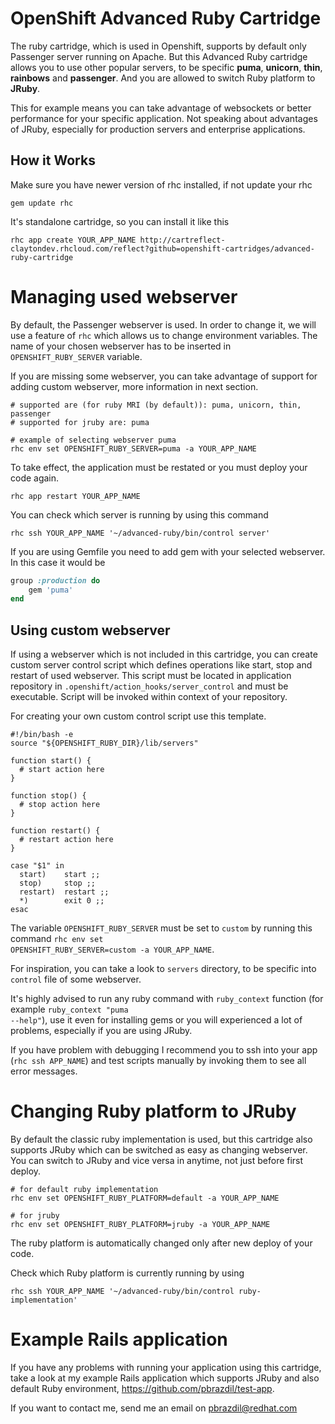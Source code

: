 # OpenShift Advanced Ruby Cartridge
The ruby cartridge, which is used in Openshift, supports by default only Passenger server running on Apache. But this Advanced Ruby cartridge allows you to use other popular servers, to be specific **puma**, **unicorn**, **thin**, **rainbows** and **passenger**. And you are allowed to switch Ruby platform to **JRuby**.

This for example means you can take advantage of websockets or better performance for your specific application. Not speaking about advantages of JRuby, especially for production servers and enterprise applications.


How it Works
------------
Make sure you have newer version of rhc installed, if not update your rhc

	gem update rhc

It's standalone cartridge, so you can install it like this

	rhc app create YOUR_APP_NAME http://cartreflect-claytondev.rhcloud.com/reflect?github=openshift-cartridges/advanced-ruby-cartridge


Managing used webserver
===================

By default, the Passenger webserver is used. In order to change it, we will use a feature of <code>rhc</code> which allows us to change environment variables. The name of your chosen webserver has to be inserted in <code>OPENSHIFT_RUBY_SERVER</code> variable.

If you are missing some webserver, you can take advantage of support for adding custom webserver, more information in next section.

	# supported are (for ruby MRI (by default)): puma, unicorn, thin, passenger
	# supported for jruby are: puma

    # example of selecting webserver puma
	rhc env set OPENSHIFT_RUBY_SERVER=puma -a YOUR_APP_NAME

To take effect, the application must be restated or you must deploy your code again.

	rhc app restart YOUR_APP_NAME
	
You can check which server is running by using this command

	rhc ssh YOUR_APP_NAME '~/advanced-ruby/bin/control server'


If you are using Gemfile you need to add gem with your selected webserver. In this case it would be

```ruby
group :production do
	gem 'puma'
end
```

Using custom webserver
-----------------------
If using a webserver which is not included in this cartridge, you can create custom server control script which defines operations like start, stop and restart of used webserver. This script must be located in application repository in <code>.openshift/action_hooks/server_control</code> and must be executable. Script will be invoked within context of your repository.

For creating your own custom control script use this template.

    #!/bin/bash -e
    source "${OPENSHIFT_RUBY_DIR}/lib/servers"

    function start() {
      # start action here
    }

    function stop() {
      # stop action here
    }

    function restart() {
      # restart action here
    }

    case "$1" in
      start)    start ;;
      stop)     stop ;;
      restart)  restart ;;
      *)        exit 0 ;;
    esac

The variable <code>OPENSHIFT_RUBY_SERVER</code> must be set to <code>custom</code> by running this command <code>rhc env set OPENSHIFT_RUBY_SERVER=custom -a YOUR_APP_NAME</code>.

For inspiration, you can take a look to <code>servers</code> directory, to be specific into <code>control</code> file of some webserver.

It's highly advised to run any ruby command with <code>ruby_context</code> function  (for example <code>ruby_context "puma --help"</code>), use it even for installing gems or you will experienced a lot of problems, especially if you are using JRuby.

If you have problem with debugging I recommend you to ssh into your app (<code>rhc ssh APP_NAME</code>) and test scripts manually by invoking them to see all error messages.

Changing Ruby platform to JRuby
==================================

By default the classic ruby implementation is used, but this cartridge also supports JRuby which can be switched as easy as changing webserver. You can switch to JRuby and vice versa in anytime, not just before first deploy.


    # for default ruby implementation
    rhc env set OPENSHIFT_RUBY_PLATFORM=default -a YOUR_APP_NAME

    # for jruby
    rhc env set OPENSHIFT_RUBY_PLATFORM=jruby -a YOUR_APP_NAME

The ruby platform is automatically changed only after new deploy of your code.

Check which Ruby platform is currently running by using

	rhc ssh YOUR_APP_NAME '~/advanced-ruby/bin/control ruby-implementation'


Example Rails application
=========================

If you have any problems with running your application using this cartridge, take a look at my example Rails application which supports JRuby and also default Ruby environment, https://github.com/pbrazdil/test-app.


If you want to contact me, send me an email on pbrazdil@redhat.com
